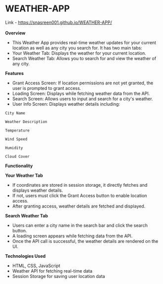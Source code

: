 # WEATHER-APP
Link - https://snasreen001.github.io/WEATHER-APP/<br><br>
<b>Overview</b>
<ul>
<li>This Weather App provides real-time weather updates for your current location as well as any city you search for. It has two main tabs:</li>

<li>Your Weather Tab: Displays the weather for your current location.</li>

<li>Search Weather Tab: Allows you to search for and view the weather of any city.</li>
</ul>

<b>Features</b>
<ul>
<li>Grant Access Screen: If location permissions are not yet granted, the user is prompted to grant access.</li>

<li>Loading Screen: Displays while fetching weather data from the API.</li>

<li>Search Screen: Allows users to input and search for a city's weather.</li>

<li>User Info Screen: Displays weather details including:</li></ul>

    City Name

    Weather Description

    Temperature

    Wind Speed

    Humidity

    Cloud Cover
    
<b>Functionality</b>

<b>Your Weather Tab</b>
<ul>
<li>If coordinates are stored in session storage, it directly fetches and displays weather details.</li>

<li>If not, users must click the Grant Access button to enable location access.</li>

<li>After granting access, weather details are fetched and displayed.</li>
</ul>
<b>Search Weather Tab</b>
<ul>
<li>Users can enter a city name in the search bar and click the search button.</li>

<li>A loading screen appears while fetching data from the API.</li>

<li>Once the API call is successful, the weather details are rendered on the UI.</li>
</ul>
<b>Technologies Used</b>
<ul>
<li>HTML, CSS, JavaScript</li>

<li>Weather API for fetching real-time data</li>

<li>Session Storage for saving user location data</li>
</ul>





    

